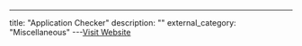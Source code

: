 ---
title: "Application Checker"
description: ""
external_category: "Miscellaneous"
---[Visit Website](https://github.com/jakuta-tech/underhanded)

